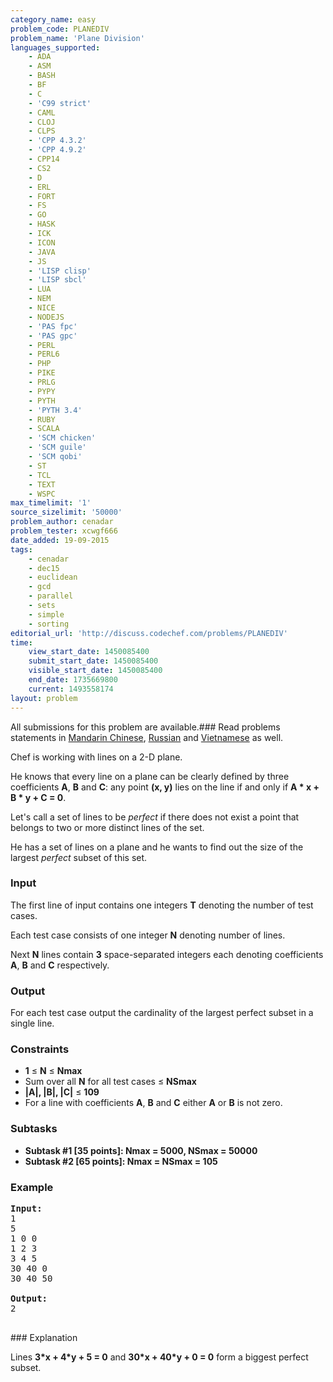 ```yaml
---
category_name: easy
problem_code: PLANEDIV
problem_name: 'Plane Division'
languages_supported:
    - ADA
    - ASM
    - BASH
    - BF
    - C
    - 'C99 strict'
    - CAML
    - CLOJ
    - CLPS
    - 'CPP 4.3.2'
    - 'CPP 4.9.2'
    - CPP14
    - CS2
    - D
    - ERL
    - FORT
    - FS
    - GO
    - HASK
    - ICK
    - ICON
    - JAVA
    - JS
    - 'LISP clisp'
    - 'LISP sbcl'
    - LUA
    - NEM
    - NICE
    - NODEJS
    - 'PAS fpc'
    - 'PAS gpc'
    - PERL
    - PERL6
    - PHP
    - PIKE
    - PRLG
    - PYPY
    - PYTH
    - 'PYTH 3.4'
    - RUBY
    - SCALA
    - 'SCM chicken'
    - 'SCM guile'
    - 'SCM qobi'
    - ST
    - TCL
    - TEXT
    - WSPC
max_timelimit: '1'
source_sizelimit: '50000'
problem_author: cenadar
problem_tester: xcwgf666
date_added: 19-09-2015
tags:
    - cenadar
    - dec15
    - euclidean
    - gcd
    - parallel
    - sets
    - simple
    - sorting
editorial_url: 'http://discuss.codechef.com/problems/PLANEDIV'
time:
    view_start_date: 1450085400
    submit_start_date: 1450085400
    visible_start_date: 1450085400
    end_date: 1735669800
    current: 1493558174
layout: problem
---
```

All submissions for this problem are available.###  Read problems statements in [Mandarin Chinese](http://www.codechef.com/download/translated/DEC15/mandarin/PLANEDIV.pdf), [Russian](http://www.codechef.com/download/translated/DEC15/russian/PLANEDIV.pdf) and [Vietnamese](http://www.codechef.com/download/translated/DEC15/vietnamese/PLANEDIV.pdf) as well.

Chef is working with lines on a 2-D plane.

He knows that every line on a plane can be clearly defined by three coefficients **A**, **B** and **C**: any point **(x, y)** lies on the line if and only if **A \* x + B \* y + C = 0**.

Let's call a set of lines to be _perfect_ if there does not exist a point that belongs to two or more distinct lines of the set.

He has a set of lines on a plane and he wants to find out the size of the largest _perfect_ subset of this set.

### Input

The first line of input contains one integers **T** denoting the number of test cases.

Each test case consists of one integer **N** denoting number of lines.

Next **N** lines contain **3** space-separated integers each denoting coefficients **A**, **B** and **C** respectively.

### Output

For each test case output the cardinality of the largest perfect subset in a single line.

### Constraints

- **1** ≤ **N** ≤ **Nmax**
- Sum over all **N** for all test cases ≤ **NSmax**
- **|A|, |B|, |C|** ≤ **109**
- For a line with coefficients **A**, **B** and **C** either **A** or **B** is not zero.

### Subtasks

- **Subtask #1 \[35 points\]: Nmax = 5000, NSmax = 50000**
- **Subtask #2 \[65 points\]: Nmax = NSmax = 105**

### Example

<pre><b>Input:</b>
<tt>1
5
1 0 0
1 2 3
3 4 5
30 40 0
30 40 50</tt>

<b>Output:</b>
<tt>2</tt>

</pre>### Explanation
Lines **3\*x + 4\*y + 5 = 0** and **30\*x + 40\*y + 0 = 0** form a biggest perfect subset.
